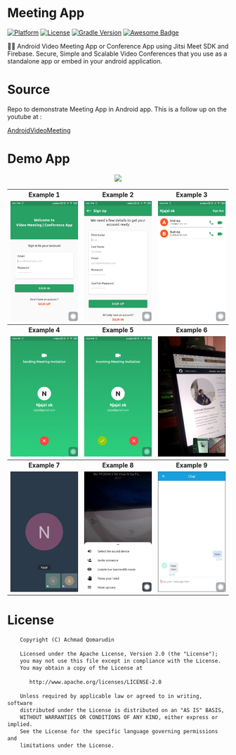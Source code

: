 # Meeting App

[![Platform](https://img.shields.io/badge/platform-Android-yellow.svg)](https://www.android.com)
[![License](https://img.shields.io/badge/license-Apache%202-4EB1BA.svg?style=flat-square)](https://www.apache.org/licenses/LICENSE-2.0.html)
[![Gradle Version](https://img.shields.io/badge/gradle-4.0-green.svg)](https://docs.gradle.org/current/release-notes)
[![Awesome Badge](https://cdn.rawgit.com/sindresorhus/awesome/d7305f38d29fed78fa85652e3a63e154dd8e8829/media/badge.svg)](https://java-lang.github.io/awesome-java)

👨‍💻 Android Video Meeting App or Conference App using Jitsi Meet SDK and Firebase. Secure, Simple and Scalable Video Conferences that you use as a standalone app or embed in your android application.

# Source
Repo to demonstrate Meeting App in Android app. This is a follow up on the youtube at :

[AndroidVideoMeeting](https://www.youtube.com/playlist?list=PLam6bY5NszYNR54PiY_NN7hGS858xinq-)

# Demo App

<p align="center">
  <a href="https://github.com/achmadqomarudin/MeetingApp/releases/latest/download/app-demo.apk">
    <img src="https://www.inspirefm.org/wp-content/uploads/button-apk.png" height="100">
  </a>
</p>

<table style="width:100%">
  <tr>
    <th>Example 1</th>
    <th>Example 2</th>
    <th>Example 3</th>
  </tr>
  <tr>
    <td><img src="screenshots/1.jpg"/></td>
    <td><img src="screenshots/2.jpg"/></td>
    <td><img src="screenshots/3.jpg"/></td>
  </tr>
  <tr>
    <th>Example 4</th>
    <th>Example 5</th>
    <th>Example 6</th>
  </tr>
  <tr>
    <td><img src="screenshots/4.jpg"/></td>
    <td><img src="screenshots/5.jpg"/></td>
    <td><img src="screenshots/6.jpg"/></td>
  </tr>
  <tr>
    <th>Example 7</th>
    <th>Example 8</th>
    <th>Example 9</th>
  </tr>
  <tr>
    <td><img src="screenshots/7.jpg"/></td>
    <td><img src="screenshots/8.jpg"/></td>
    <td><img src="screenshots/9.jpg"/></td>
  </tr>
</table>

# License

```
    Copyright (C) Achmad Qomarudin

    Licensed under the Apache License, Version 2.0 (the "License");
    you may not use this file except in compliance with the License.
    You may obtain a copy of the License at

       http://www.apache.org/licenses/LICENSE-2.0

    Unless required by applicable law or agreed to in writing, software
    distributed under the License is distributed on an "AS IS" BASIS,
    WITHOUT WARRANTIES OR CONDITIONS OF ANY KIND, either express or implied.
    See the License for the specific language governing permissions and
    limitations under the License.
```
